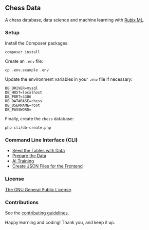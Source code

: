 ## Chess Data

A chess database, data science and machine learning with [Rubix ML](https://github.com/RubixML/ML).

### Setup

Install the Composer packages:
```
composer install
```

Create an `.env` file:
```
cp .env.example .env
```

Update the environment variables in your `.env` file if necessary:

```text
DB_DRIVER=mysql
DB_HOST=localhost
DB_PORT=3306
DB_DATABASE=chess
DB_USERNAME=root
DB_PASSWORD=
```

Finally, create the `chess` database:
```
php cli/db-create.php
```

### Command Line Interface (CLI)

- [Seed the Tables with Data](https://github.com/chesslablab/chess-data/tree/master/cli#seed-the-tables-with-data)
- [Prepare the Data](https://github.com/chesslablab/chess-data/tree/master/cli#prepare-the-data)
- [AI Training](https://github.com/chesslablab/chess-data/tree/master/cli#ai-training)
- [Create JSON Files for the Frontend](https://github.com/chesslablab/chess-data/tree/master/cli#create-json-files-for-the-frontend)

### License

[The GNU General Public License](https://github.com/chesslablab/chess-data/blob/master/LICENSE).

### Contributions

See the [contributing guidelines](https://github.com/chesslablab/chess-server/blob/master/CONTRIBUTING.md).

Happy learning and coding! Thank you, and keep it up.
